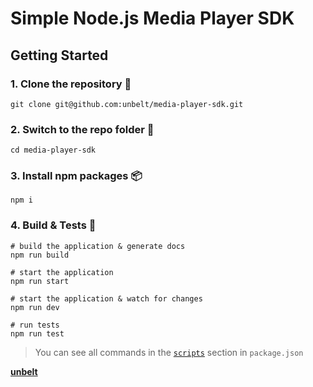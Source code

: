 # Simple Node.js Media Player SDK

## Getting Started

### 1. Clone the repository 💾

```terminal
git clone git@github.com:unbelt/media-player-sdk.git
```

### 2. Switch to the repo folder 📁

```terminal
cd media-player-sdk
```

### 3. Install npm packages 📦

```terminal
npm i
```

### 4. Build & Tests 🚀

```terminal
# build the application & generate docs
npm run build

# start the application
npm run start

# start the application & watch for changes
npm run dev

# run tests
npm run test
```

> You can see all commands in the [`scripts`](https://github.com/unbelt/media-player-sdk/blob/master/package.json) section in `package.json`

[**unbelt**](https://github.com/unbelt)
